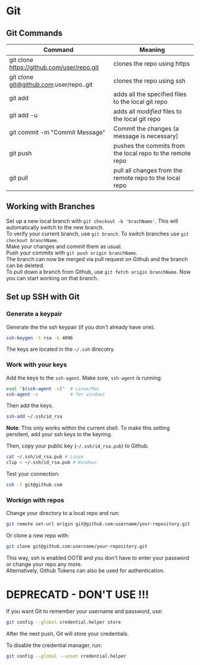 # Git

## Git Commands

Command | Meaning
--- | ---
git clone https://github.com/user/repo.git | clones the repo using https
git clone git@github.com:user/repo..git | clones the repo using ssh
git add | adds all the specified files to the local git repo
git add -u | adds all _modified_ files to the local git repo
git commit -m "Commit Message" | Commit the changes (a message is necessary)
git push | pushes the commits from the local repo to the remote repo 
git pull | pull all changes from the remote repo to the local repo

## Working with Branches

Set up a new local branch with `git checkout -b 'brachName'`. This will automatically switch to the new branch.  
To verify your current branch, use `git branch`. To switch branches use `git checkout branchName`.  
Make your changes and commit them as usual.  
Push your commits with `git push origin branchName`.  
The branch can now be merged via pull request on Github and the branch can be deleted.  
To pull down a branch from Github, use `git fetch origin branchName`. Now you can start working on that branch.

## Set up SSH with Git

### Generate a keypair

Generate the the ssh keypair (if you don't already have one).

```sh
ssh-keygen -t rsa -b 4096
```
The keys are located in the `~/.ssh` direcotry.

### Work with your keys

Add the keys to the `ssh-agent`.
Make sure, `ssh-agent` is running:

```sh
eval "$(ssh-agent -s)"  # Linux/Mac
ssh-agent -s            # for windows
```

Then add the keys.

```sh
ssh-add ~/.ssh/id_rsa
```

__Note__: This only works within the current shell. To make this setting persitent, add your ssh keys to the keyring.

Then, copy your public key (`~/.ssh/id_rsa.pub`) to Github.

```sh
cat ~/.ssh/id_rsa.pub # Linux
clip < ~/.ssh/id_rsa.pub # Windows
```

Test your connection:

```sh
ssh -T git@github.com
```

### Workign with repos

Change your directory to a local repo and run:

```sh
git remote set-url origin git@github.com:username/your-repository.git
```

Or clone a new repo with:

```sh
git clone git@github.com:username/your-repository.git
```

This way, ssh is enabled OOTB and you don't have to enter your password or change your repo any more.  
Alternatively, Github Tokens can also be used for authentication.

# DEPRECATD - DON'T USE !!!

If you want Git to remember your username and password, use:

```sh
git config --global credential.helper store
```

After the next push, Git will store your credentials.

To disable the credential manager, run:

```bash
git config --global --unset credential.helper
```
